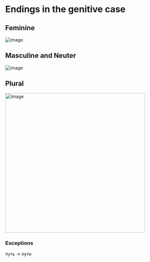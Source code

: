 # Endings in the genitive case 

## Feminine

![image](https://github.com/Blargian/ruski-b1/assets/41984034/1038771c-2133-423f-baa6-cdede8302817)

## Masculine and Neuter 

![image](https://github.com/Blargian/ruski-b1/assets/41984034/c606d892-434e-407e-88b7-cbe16d4c1f06)

## Plural

<img width="444" alt="image" src="https://github.com/Blargian/ruski-b1/assets/41984034/a210e734-e55d-450f-8c24-76a4c70b30b6">


### Exceptions 

путь → пути
